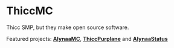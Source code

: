 # ThiccMC

Thicc SMP, but they make open source software.

Featured projects: [**AlynaaMC**](https://github.com/ThiccMC/AlynaaMC), [**ThiccPurplane**](https://github.com/ThiccMC/ThiccPurplane) and  [**AlynaaStatus**](https://github.com/ThiccMC/AlynaaStatus)

